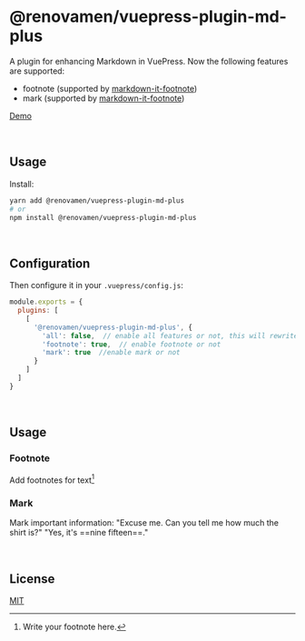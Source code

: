 # @renovamen/vuepress-plugin-md-plus

A plugin for enhancing Markdown in VuePress. Now the following features are supported:

- footnote (supported by [markdown-it-footnote](https://github.com/markdown-it/markdown-it-footnote))
- mark (supported by [markdown-it-footnote](https://github.com/markdown-it/markdown-it-mark))

[Demo](https://vuepress-theme-gungnir.vercel.app/zh/docs/plugins/md-plus.html)


&nbsp;

## Usage

Install:

```bash
yarn add @renovamen/vuepress-plugin-md-plus
# or
npm install @renovamen/vuepress-plugin-md-plus
```


&nbsp;

## Configuration

Then configure it in your `.vuepress/config.js`:

```js
module.exports = {
  plugins: [
    [
      '@renovamen/vuepress-plugin-md-plus', {
        'all': false,  // enable all features or not, this will rewrite all the following options
        'footnote': true,  // enable footnote or not
        'mark': true  //enable mark or not
      }
    ]
  ]
}
```


&nbsp;

## Usage

### Footnote

Add footnotes for text[^1]

[^1]: Write your footnote here.

### Mark

Mark important information: "Excuse me. Can you tell me how much the shirt is?" "Yes, it's ==nine fifteen==."


&nbsp;

## License

[MIT](LICENSE)
